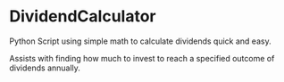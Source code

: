 # DividendCalculator
Python Script using simple math to calculate dividends quick and easy.

Assists with finding how much to invest to reach a specified outcome of dividends annually.
